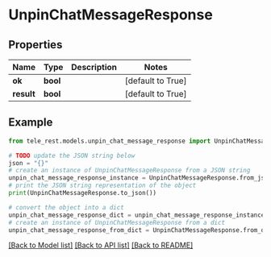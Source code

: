 # UnpinChatMessageResponse


## Properties

Name | Type | Description | Notes
------------ | ------------- | ------------- | -------------
**ok** | **bool** |  | [default to True]
**result** | **bool** |  | [default to True]

## Example

```python
from tele_rest.models.unpin_chat_message_response import UnpinChatMessageResponse

# TODO update the JSON string below
json = "{}"
# create an instance of UnpinChatMessageResponse from a JSON string
unpin_chat_message_response_instance = UnpinChatMessageResponse.from_json(json)
# print the JSON string representation of the object
print(UnpinChatMessageResponse.to_json())

# convert the object into a dict
unpin_chat_message_response_dict = unpin_chat_message_response_instance.to_dict()
# create an instance of UnpinChatMessageResponse from a dict
unpin_chat_message_response_from_dict = UnpinChatMessageResponse.from_dict(unpin_chat_message_response_dict)
```
[[Back to Model list]](../README.md#documentation-for-models) [[Back to API list]](../README.md#documentation-for-api-endpoints) [[Back to README]](../README.md)


